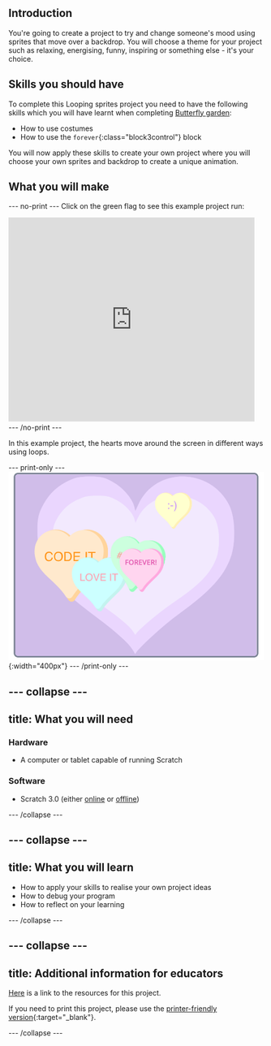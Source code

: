 ## Introduction
You're going to create a project to try and change someone's mood using sprites that move over a backdrop. You will choose a theme for your project such as relaxing, energising, funny, inspiring or something else - it's your choice.

## Skills you should have
To complete this Looping sprites project you need to have the following skills which you will have learnt when completing [Butterfly garden](https://learning-admin.raspberrypi.org/en/projects/butterfly-garden):
- How to use costumes
- How to use the `forever`{:class="block3control"} block

You will now apply these skills to create your own project where you will choose your own sprites and backdrop to create a unique animation.

## What you will make
--- no-print ---
Click on the green flag to see this example project run:
<div class="scratch-preview">
  <iframe allowtransparency="true" width="485" height="402" src="https://scratch.mit.edu/projects/embed/407384474/?autostart=false" frameborder="0"></iframe>
</div>
--- /no-print ---

In this example project, the hearts move around the screen in different ways using loops.

--- print-only ---
![Complete project](images/showcase_static.png){:width="400px"}
--- /print-only ---

--- collapse ---
---
title: What you will need
---
### Hardware

+ A computer or tablet capable of running Scratch

### Software

+ Scratch 3.0 (either [online](http://rpf.io/scratchon) or [offline](http://rpf.io/scratchoff))

--- /collapse ---

--- collapse ---
---
title: What you will learn
---

+ How to apply your skills to realise your own project ideas
+ How to debug your program
+ How to reflect on your learning

--- /collapse ---

--- collapse ---
---
title: Additional information for educators
---

[Here](http://rpf.io/project-name-go) is a link to the resources for this project.

If you need to print this project, please use the [printer-friendly version](https://projects.raspberrypi.org/en/projects/project-name/print){:target="_blank"}.

--- /collapse ---
